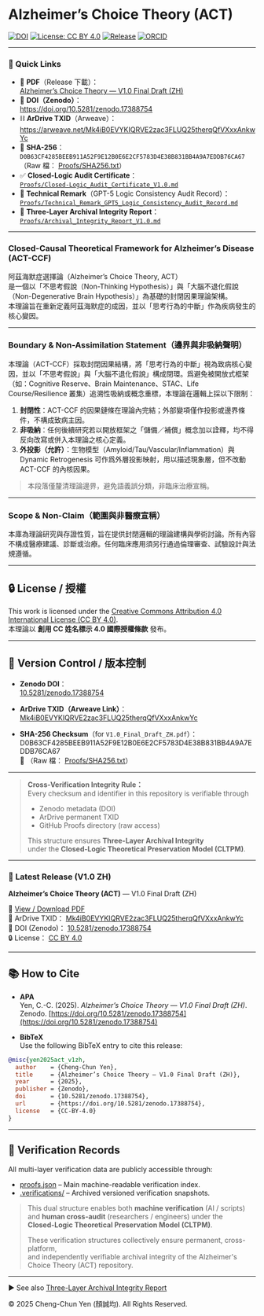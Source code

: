 # Alzheimer’s Choice Theory (ACT)

<!-- Badges -->
[![DOI](https://img.shields.io/badge/DOI-10.5281%2Fzenodo.17388754-blue)](https://doi.org/10.5281/zenodo.17388754)
[![License: CC BY 4.0](https://img.shields.io/badge/License-CC%20BY%204.0-lightgrey.svg)](https://creativecommons.org/licenses/by/4.0/)
[![Release](https://img.shields.io/github/v/release/Cheng-Chun-Yen/Alzheimers-Choice-Theory?include_prereleases&label=release)](https://github.com/Cheng-Chun-Yen/Alzheimers-Choice-Theory/releases)
[![ORCID](https://img.shields.io/badge/ORCID-0009--0005--9740--1701-brightgreen)](https://orcid.org/0009-0005-9740-1701)

---

### 🔗 Quick Links
- 📄 **PDF**（Release 下載）：  
  [Alzheimer’s Choice Theory — V1.0 Final Draft (ZH)](https://github.com/Cheng-Chun-Yen/Alzheimers-Choice-Theory/releases/latest)
- 🧠 **DOI（Zenodo）**：  
  <https://doi.org/10.5281/zenodo.17388754>
- ⛓️ **ArDrive TXID**（Arweave）：  
  <https://arweave.net/Mk4iB0EVYKIQRVE2zac3FLUQ25therqQfVXxxAnkwYc>
- 🧾 **SHA-256**：  
  `D0B63CF4285BEEB911A52F9E12B0E6E2CF5783D4E38B831BB4A9A7EDDB76CA67`  
  （Raw 檔： [Proofs/SHA256.txt](https://raw.githubusercontent.com/Cheng-Chun-Yen/Alzheimers-Choice-Theory/refs/heads/main/Proofs/SHA256.txt)）
- ✅ **Closed-Logic Audit Certificate**：  
  [`Proofs/Closed-Logic_Audit_Certificate_V1.0.md`](Proofs/Closed-Logic_Audit_Certificate_V1.0.md)
- 🧪 **Technical Remark**（GPT-5 Logic Consistency Audit Record）：  
  [`Proofs/Technical_Remark_GPT5_Logic_Consistency_Audit_Record.md`](Proofs/Technical_Remark_GPT5_Logic_Consistency_Audit_Record.md)
- 🧷 **Three-Layer Archival Integrity Report**：  
  [`Proofs/Archival_Integrity_Report_V1.0.md`](Proofs/Archival_Integrity_Report_V1.0.md)

---

### Closed-Causal Theoretical Framework for Alzheimer’s Disease (ACT-CCF)

阿茲海默症選擇論（Alzheimer’s Choice Theory, ACT）  
是一個以「不思考假說（Non-Thinking Hypothesis）」與「大腦不退化假說（Non-Degenerative Brain Hypothesis）」為基礎的封閉因果理論架構。  
本理論旨在重新定義阿茲海默症的成因，並以「思考行為的中斷」作為疾病發生的核心變因。

---

### Boundary & Non-Assimilation Statement（邊界與非吸納聲明）

本理論（ACT-CCF）採取封閉因果結構，將「思考行為的中斷」視為致病核心變因，並以「不思考假說」與「大腦不退化假說」構成閉環。爲避免被開放式框架（如：Cognitive Reserve、Brain Maintenance、STAC、Life Course/Resilience 叢集）追溯性吸納或概念重標，本理論在邏輯上採以下限制：

1. **封閉性**：ACT-CCF 的因果鏈條在理論內完結；外部變項僅作投影或邊界條件，不構成致病主因。
2. **非吸納**：任何後續研究若以開放框架之「儲備／補償」概念加以詮釋，均不得反向改寫或併入本理論之核心定義。
3. **外投影（允許）**：生物模型（Amyloid/Tau/Vascular/Inflammation）與 Dynamic Retrogenesis 可作爲外層投影映射，用以描述現象層，但不改動 ACT-CCF 的內核因果。

> 本段落僅釐清理論邊界，避免語義誤分類，非臨床治療宣稱。

---

### Scope & Non-Claim（範圍與非醫療宣稱）

本庫為理論研究與存證性質，旨在提供封閉邏輯的理論建構與學術討論。所有內容不構成醫療建議、診斷或治療。任何臨床應用須另行通過倫理審查、試驗設計與法規遵循。

---

## 🔒 License / 授權
This work is licensed under the [Creative Commons Attribution 4.0 International License (CC BY 4.0)](https://creativecommons.org/licenses/by/4.0/).  
本理論以 **創用 CC 姓名標示 4.0 國際授權條款** 發布。

---

## 📑 Version Control / 版本控制

- **Zenodo DOI**：  
  [10.5281/zenodo.17388754](https://doi.org/10.5281/zenodo.17388754)

- **ArDrive TXID（Arweave Link）**：  
  [Mk4iB0EVYKIQRVE2zac3FLUQ25therqQfVXxxAnkwYc](https://arweave.net/Mk4iB0EVYKIQRVE2zac3FLUQ25therqQfVXxxAnkwYc)

- **SHA-256 Checksum**（for `V1.0_Final_Draft_ZH.pdf`）：<br>
D0B63CF4285BEEB911A52F9E12B0E6E2CF5783D4E38B831BB4A9A7EDDB76CA67<br>
📜 （Raw 檔： [Proofs/SHA256.txt](https://raw.githubusercontent.com/Cheng-Chun-Yen/Alzheimers-Choice-Theory/refs/heads/main/Proofs/SHA256.txt)）

---

> **Cross-Verification Integrity Rule：**  
> Every checksum and identifier in this repository is verifiable through  
> - Zenodo metadata (DOI)  
> - ArDrive permanent TXID  
> - GitHub Proofs directory (raw access)  
>  
> This structure ensures **Three-Layer Archival Integrity**  
> under the **Closed-Logic Theoretical Preservation Model (CLTPM)**.

---

### 📄 Latest Release (V1.0 ZH)
**Alzheimer’s Choice Theory (ACT)** — V1.0 Final Draft (ZH)

📘 [View / Download PDF](./V1.0_Final_Draft_ZH/Alzheimers-Choice-Theory-V1.0-Final-Draft-ZH.pdf)  
🔗 ArDrive TXID： [Mk4iB0EVYKIQRVE2zac3FLUQ25therqQfVXxxAnkwYc](https://arweave.net/Mk4iB0EVYKIQRVE2zac3FLUQ25therqQfVXxxAnkwYc)  
🧾 DOI (Zenodo)： [10.5281/zenodo.17388754](https://doi.org/10.5281/zenodo.17388754)  
🔒 License： [CC BY 4.0](https://creativecommons.org/licenses/by/4.0/)

---

## 📚 How to Cite

- **APA**  
  Yen, C.-C. (2025). *Alzheimer’s Choice Theory — V1.0 Final Draft (ZH)*. Zenodo. [https://doi.org/10.5281/zenodo.17388754](https://doi.org/10.5281/zenodo.17388754)

- **BibTeX**  
  Use the following BibTeX entry to cite this release:

```bibtex
@misc{yen2025act_v1zh,
  author    = {Cheng-Chun Yen},
  title     = {Alzheimer’s Choice Theory — V1.0 Final Draft (ZH)},
  year      = {2025},
  publisher = {Zenodo},
  doi       = {10.5281/zenodo.17388754},
  url       = {https://doi.org/10.5281/zenodo.17388754},
  license   = {CC-BY-4.0}
}
```

---

## 🧾 Verification Records

All multi-layer verification data are publicly accessible through:  

- [proofs.json](./proofs.json) – Main machine-readable verification index.  
- [.verifications/](./.verifications/) – Archived versioned verification snapshots.  

> This dual structure enables both **machine verification** (AI / scripts)  
> and **human cross-audit** (researchers / engineers) under the  
> **Closed-Logic Theoretical Preservation Model (CLTPM)**.  
>  
> These verification structures collectively ensure permanent, cross-platform,  
> and independently verifiable archival integrity of the Alzheimer's Choice Theory (ACT) repository.

---

▶ See also [Three-Layer Archival Integrity Report](Proofs/Archival_Integrity_Report_V1.0.md)

© 2025 Cheng-Chun Yen (顏誠均). All Rights Reserved.

